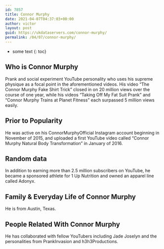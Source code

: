 ```yaml
---
id: 7857
title: Connor Murphy
date: 2021-04-07T04:37:03+00:00
author: victor
layout: post
guid: https://ukdataservers.com/connor-murphy/
permalink: /04/07/connor-murphy/
---
```


* some text
{: toc}


## Who is Connor Murphy



Prank and social experiment YouTube personality who uses his supreme physique as a focal point in the aforementioned videos. His video &#8220;The Connor Murphy Fake Shirt Trick&#8221; closed in on 20 million views over the course of one year, while his videos &#8220;Taking Off My Fat Suit Prank&#8221; and &#8220;Connor Murphy Trains at Planet Fitness&#8221; each surpassed 5 million views easily.

                
                
                
## Prior to Popularity



He was active on his ConnorMurphyOfficial Instagram account beginning in November of 2015, and uploaded a first YouTube video called &#8220;Connor Murphy Natural Body Transformation&#8221; in January of 2016.

                
                
                
## Random data



In addition to earning more than 2.5 million subscribers on YouTube, he became a sponsored athlete for 1 Up Nutrition and owned an apparel line called Adonyx.

                
                
                
## Family & Everyday Life of Connor Murphy



He is from Austin, Texas.

                
                
                
## People Related With Connor Murphy



He has collaborated with fellow YouTubers including Jade Joselyn and the personalities from PrankInvasion and h3h3Productions.

                
              
            
          
          
          
